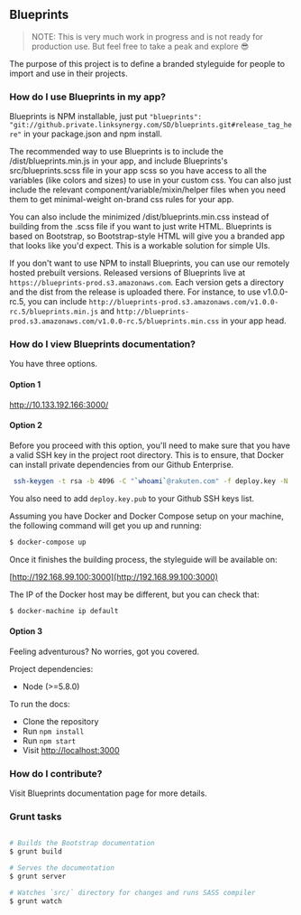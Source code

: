 Blueprints
---

> NOTE: This is very much work in progress and is not ready for production use. But feel free to take a peak and explore 😎

The purpose of this project is to define a branded styleguide for people to import and use in their projects.

### How do I use Blueprints in my app?

Blueprints is NPM installable, just put `"blueprints": "git://github.private.linksynergy.com/SD/blueprints.git#release_tag_here"` in your package.json and npm install.

The recommended way to use Blueprints is to include the /dist/blueprints.min.js in your app, and include Blueprints's src/blueprints.scss file in your app scss so you have access to all the variables (like colors and sizes) to use in your custom css. You can also just include the relevant component/variable/mixin/helper files when you need them to get minimal-weight on-brand css rules for your app.

You can also include the minimized /dist/blueprints.min.css instead of building from the .scss file if you want to just write HTML. Blueprints is based on Bootstrap, so Bootstrap-style HTML will give you a branded app that looks like you'd expect. This is a workable solution for simple UIs.

If you don't want to use NPM to install Blueprints, you can use our remotely hosted prebuilt versions. Released versions of Blueprints live at `https://blueprints-prod.s3.amazonaws.com`. Each version gets a directory and the dist from the release is uploaded there. For instance, to use v1.0.0-rc.5, you can include `http://blueprints-prod.s3.amazonaws.com/v1.0.0-rc.5/blueprints.min.js` and `http://blueprints-prod.s3.amazonaws.com/v1.0.0-rc.5/blueprints.min.css` in your app head.

### How do I view Blueprints documentation?

You have three options.

#### Option 1

http://10.133.192.166:3000/

#### Option 2

Before you proceed with this option, you'll need to make sure that you have a valid SSH key in the project root directory.
This is to ensure, that Docker can install private dependencies from our Github Enterprise.

```bash
 ssh-keygen -t rsa -b 4096 -C "`whoami`@rakuten.com" -f deploy.key -N ''
```

You also need to add `deploy.key.pub` to your Github SSH keys list.

Assuming you have Docker and Docker Compose setup on your machine, the following command will get you up and running:

```bash
$ docker-compose up
```

Once it finishes the building process, the styleguide will be available on:

[http://192.168.99.100:3000](http://192.168.99.100:3000)

The IP of the Docker host may be different, but you can check that:

```bash
$ docker-machine ip default
```

#### Option 3

Feeling adventurous? No worries, got you covered.

Project dependencies:

* Node (>=5.8.0)

To run the docs:

* Clone the repository
* Run `npm install`
* Run `npm start`
* Visit [http://localhost:3000](http://localhost:3000)

### How do I contribute?

Visit Blueprints documentation page for more details.

### Grunt tasks

```bash

# Builds the Bootstrap documentation
$ grunt build

# Serves the documentation
$ grunt server

# Watches `src/` directory for changes and runs SASS compiler
$ grunt watch
```
